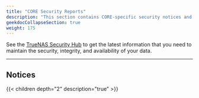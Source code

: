 ```yaml
---
title: "CORE Security Reports"
description: "This section contains CORE-specific security notices and links to the TrueNAS Security Hub."
geekdocCollapseSection: true
weight: 175
---
```


See the [TrueNAS Security Hub](https://security.truenas.com) to get the latest information that you need to maintain the security, integrity, and availability of your data.

---

## Notices

{{< children depth="2" description="true" >}}
